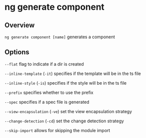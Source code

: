 # ng generate component

## Overview

`ng generate component [name]` generates a component

## Options

`--flat` flag to indicate if a dir is created

`--inline-template` (`-it`) specifies if the template will be in the ts file

`--inline-style` (`-is`) specifies if the style will be in the ts file

`--prefix` specifies whether to use the prefix

`--spec` specifies if a spec file is generated

`--view-encapsulation` (`-ve`) set the view encapsulation strategy

`--change-detection` (`-cd`) set the change detection strategy

`--skip-import` allows for skipping the module import

